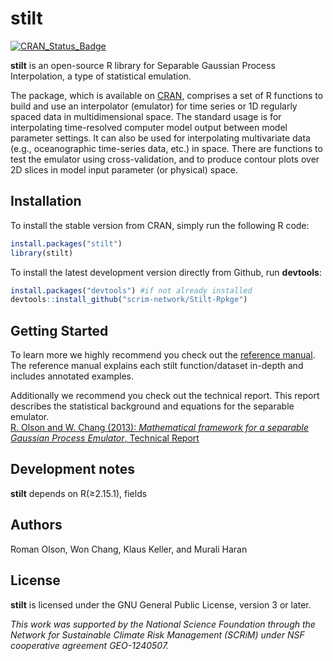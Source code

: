# stilt

[![CRAN_Status_Badge](http://www.r-pkg.org/badges/version/stilt)](https://cran.r-project.org/web/packages/stilt/index.html)

**stilt** is an open-source R library for Separable Gaussian Process Interpolation, a type of statistical emulation.

The package, which is available on [CRAN](https://cran.r-project.org/web/packages/stilt/index.html), comprises a set of R functions to build and use an interpolator (emulator) for time series or 1D regularly spaced data in multidimensional space. The standard usage is for interpolating time-resolved computer model output between model parameter settings. It can also be used for interpolating multivariate data (e.g., oceanographic time-series data, etc.) in space. There are functions to test the emulator using cross-validation, and to produce contour plots over 2D slices in model input parameter (or physical) space.

## Installation

To install the stable version from CRAN, simply run the following R code:

```R
install.packages("stilt")
library(stilt)
```

To install the latest development version directly from Github, run **devtools**:

```R
install.packages("devtools") #if not already installed
devtools::install_github("scrim-network/Stilt-Rpkge")
```

## Getting Started

To learn more we highly recommend you check out the [reference manual](https://cran.r-project.org/web/packages/stilt/stilt.pdf). The reference manual explains each stilt function/dataset in-depth and includes annotated examples.

Additionally we recommend you check out the technical report. This report describes the statistical background and equations for the separable emulator.  
[R. Olson and W. Chang (2013): _Mathematical framework for a separable Gaussian Process Emulator_, Technical Report](http://scrimhub.org/resources/stilt/Olson_and_Chang.stilt_emulator_technical_report.Nov_2013.pdf)

## Development notes

**stilt** depends on R(≥2.15.1), fields

## Authors

Roman Olson, Won Chang, Klaus Keller, and Murali Haran

## License

**stilt** is licensed under the GNU General Public License, version 3 or later.

_This work was supported by the National Science Foundation through the Network for Sustainable Climate Risk Management (SCRiM) under NSF cooperative agreement GEO-1240507._
